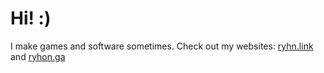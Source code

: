 # Hi! :)
I make games and software sometimes.
Check out my websites: [ryhn.link](https://ryhn.link) and [ryhon.ga](https://ryhon.ga) 

